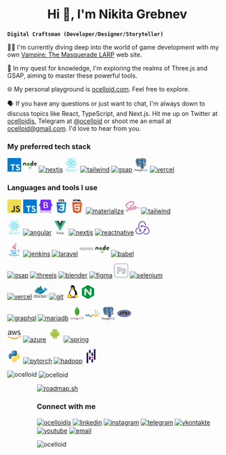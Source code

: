 <h1 align="center">Hi 👋, I'm Nikita Grebnev</h1>

**`Digital Craftsman (Developer/Designer/Storyteller)`**

🧛‍♂️ I'm currently diving deep into the world of game development with my own <a href="https://vtm.su" target="_blank" rel="noreferrer">Vampire: The Masquerade LARP</a> web site.

🎨 In my quest for knowledge, I'm exploring the realms of Three.js and GSAP, aiming to master these powerful tools.

🌐 My personal playground is <a href="https://ocelloid.com" target="_blank" rel="noreferrer">ocelloid.com</a>. Feel free to explore.

🗣 If you have any questions or just want to chat, I'm always down to discuss topics like React, TypeScript, and Next.js. Hit me up on Twitter at <a href="https://twitter.com/ocelloidjs" target="_blank" rel="noreferrer">ocelloidjs</a>, Telegram at <a href="https://t.me/ocelloid" target="_blank" rel="noreferrer">@ocelloid</a> or shoot me an email at <a href="mailto:ocelloid@gmail.com" target="blank">ocelloid@gmail.com</a>.
I'd love to hear from you.
<h3 align="left">My preferred tech stack</h3>
<p align="left">
  <a href="https://www.typescriptlang.org/" target="_blank" rel="noreferrer"><img src="https://raw.githubusercontent.com/devicons/devicon/master/icons/typescript/typescript-original.svg" alt="typescript" width="32" height="32"/></a> 
  <a href="https://nodejs.org" target="_blank" rel="noreferrer"><img src="https://raw.githubusercontent.com/devicons/devicon/master/icons/nodejs/nodejs-original-wordmark.svg" alt="nodejs" width="32" height="32"/></a>   
  <a href="https://nextjs.org/" target="_blank" rel="noreferrer"><img src="https://cdn.worldvectorlogo.com/logos/nextjs-2.svg" alt="nextjs" width="32" height="32"/></a> 
  <a href="https://reactjs.org/" target="_blank" rel="noreferrer"><img src="https://raw.githubusercontent.com/devicons/devicon/master/icons/react/react-original-wordmark.svg" alt="react" width="32" height="32"/></a> 
  <a href="https://tailwindcss.com/" target="_blank" rel="noreferrer"><img src="https://www.vectorlogo.zone/logos/tailwindcss/tailwindcss-icon.svg" alt="tailwind" width="32" height="32"/></a> 
  <a href="https://gsap.com" target="_blank" rel="noreferrer"><img src="https://cdn.worldvectorlogo.com/logos/gsap-greensock.svg" alt="gsap" width="32" height="32"></a>
  <a href="https://www.postgresql.org" target="_blank" rel="noreferrer"><img src="https://raw.githubusercontent.com/devicons/devicon/master/icons/postgresql/postgresql-original-wordmark.svg" alt="postgresql" width="32" height="32"/></a>  
  <a href="https://vercel.com" target="_blank" rel="noreferrer"><img src="https://assets.vercel.com/image/upload/v1588805858/repositories/vercel/logo.png" alt="vercel" width="32" height="32"></a>
</p>
<h3 align="left">Languages and tools I use</h3>

<p align="left"> 
  <a href="https://developer.mozilla.org/en-US/docs/Web/JavaScript" target="_blank" rel="noreferrer"><img src="https://raw.githubusercontent.com/devicons/devicon/master/icons/javascript/javascript-original.svg" alt="javascript" width="32" height="32"/></a> 
  <a href="https://www.typescriptlang.org/" target="_blank" rel="noreferrer"><img src="https://raw.githubusercontent.com/devicons/devicon/master/icons/typescript/typescript-original.svg" alt="typescript" width="32" height="32"/></a> 
  <a href="https://getbootstrap.com" target="_blank" rel="noreferrer"><img src="https://raw.githubusercontent.com/devicons/devicon/master/icons/bootstrap/bootstrap-plain-wordmark.svg" alt="bootstrap" width="32" height="32"/></a> 
  <a href="https://www.w3schools.com/css/" target="_blank" rel="noreferrer"><img src="https://raw.githubusercontent.com/devicons/devicon/master/icons/css3/css3-original-wordmark.svg" alt="css3" width="32" height="32"/></a>
  <a href="https://www.w3.org/html/" target="_blank" rel="noreferrer"><img src="https://raw.githubusercontent.com/devicons/devicon/master/icons/html5/html5-original-wordmark.svg" alt="html5" width="32" height="32"/></a>  
  <a href="https://materializecss.com/" target="_blank" rel="noreferrer"><img src="https://raw.githubusercontent.com/prplx/svg-logos/5585531d45d294869c4eaab4d7cf2e9c167710a9/svg/materialize.svg" alt="materialize" width="32" height="32"/></a>
  <a href="https://sass-lang.com" target="_blank" rel="noreferrer"><img src="https://raw.githubusercontent.com/devicons/devicon/master/icons/sass/sass-original.svg" alt="sass" width="32" height="32"/></a> 
  <a href="https://tailwindcss.com/" target="_blank" rel="noreferrer"><img src="https://www.vectorlogo.zone/logos/tailwindcss/tailwindcss-icon.svg" alt="tailwind" width="32" height="32"/></a> 
</p>

<p align="left">   
<a href="https://reactjs.org/" target="_blank" rel="noreferrer"><img src="https://raw.githubusercontent.com/devicons/devicon/master/icons/react/react-original-wordmark.svg" alt="react" width="32" height="32"/></a> 
<a href="https://angular.io" target="_blank" rel="noreferrer"><img src="https://angular.io/assets/images/logos/angular/angular.svg" alt="angular" width="32" height="32"/></a> 
<a href="https://vuejs.org/" target="_blank" rel="noreferrer"><img src="https://raw.githubusercontent.com/devicons/devicon/master/icons/vuejs/vuejs-original-wordmark.svg" alt="vuejs" width="32" height="32"/></a> 
<a href="https://nextjs.org/" target="_blank" rel="noreferrer"><img src="https://cdn.worldvectorlogo.com/logos/nextjs-2.svg" alt="nextjs" width="32" height="32"/></a> 
<a href="https://reactnative.dev/" target="_blank" rel="noreferrer"><img src="https://reactnative.dev/img/header_logo.svg" alt="reactnative" width="32" height="32"/></a> 
<a href="https://redux.js.org" target="_blank" rel="noreferrer"><img src="https://raw.githubusercontent.com/devicons/devicon/master/icons/redux/redux-original.svg" alt="redux" width="32" height="32"/></a> 
</p>

<p align="left"> 
<a href="https://www.java.com" target="_blank" rel="noreferrer"><img src="https://raw.githubusercontent.com/devicons/devicon/master/icons/java/java-original.svg" alt="java" width="32" height="32"/></a> 
<a href="https://www.jenkins.io" target="_blank" rel="noreferrer"><img src="https://www.vectorlogo.zone/logos/jenkins/jenkins-icon.svg" alt="jenkins" width="32" height="32"/></a> 
<a href="https://laravel.com/" target="_blank" rel="noreferrer"><img src="https://laravel.com/img/logomark.min.svg" alt="laravel" width="32" height="32"/></a> 
<a href="https://expressjs.com" target="_blank" rel="noreferrer"><img src="https://raw.githubusercontent.com/devicons/devicon/master/icons/express/express-original-wordmark.svg" alt="express" width="32" height="32"/></a> 
<a href="https://nodejs.org" target="_blank" rel="noreferrer"><img src="https://raw.githubusercontent.com/devicons/devicon/master/icons/nodejs/nodejs-original-wordmark.svg" alt="nodejs" width="32" height="32"/></a>   
<a href="https://babeljs.io/" target="_blank" rel="noreferrer"><img src="https://www.vectorlogo.zone/logos/babeljs/babeljs-icon.svg" alt="babel" width="32" height="32"/></a> 
</p>

<p align="left"> 
  <a href="https://gsap.com" target="_blank" rel="noreferrer"><img src="https://cdn.worldvectorlogo.com/logos/gsap-greensock.svg" alt="gsap" width="32" height="32"></a>
  <a href="https://threejs.org/" target="_blank" rel="noreferrer"><img src="mrdoob/three.js/blob/38bf5f47a8c01a1d12d16a41b4097dc9ee31daad/files/icon.svg" alt="threejs" width="32" height="32"></a> 
<a href="https://www.blender.org/" target="_blank" rel="noreferrer"><img src="https://download.blender.org/branding/community/blender_community_badge_white.svg" alt="blender" width="32" height="32"/></a> 
<a href="https://www.figma.com/" target="_blank" rel="noreferrer"><img src="https://www.vectorlogo.zone/logos/figma/figma-icon.svg" alt="figma" width="32" height="32"/></a> 
<a href="https://www.photoshop.com/en" target="_blank" rel="noreferrer"><img src="https://raw.githubusercontent.com/devicons/devicon/master/icons/photoshop/photoshop-line.svg" alt="photoshop" width="32" height="32"/></a> 
<a href="https://www.selenium.dev" target="_blank" rel="noreferrer"><img src="https://raw.githubusercontent.com/detain/svg-logos/780f25886640cef088af994181646db2f6b1a3f8/svg/selenium-logo.svg" alt="selenium" width="32" height="32"/></a> 
</p>

<p align="left"> 
<a href="https://vercel.com" target="_blank" rel="noreferrer"><img src="https://assets.vercel.com/image/upload/v1588805858/repositories/vercel/logo.png" alt="vercel" width="32" height="32"></a>
<a href="https://www.docker.com/" target="_blank" rel="noreferrer"><img src="https://raw.githubusercontent.com/devicons/devicon/master/icons/docker/docker-original-wordmark.svg" alt="docker" width="32" height="32"/></a> 
<a href="https://git-scm.com/" target="_blank" rel="noreferrer"><img src="https://www.vectorlogo.zone/logos/git-scm/git-scm-icon.svg" alt="git" width="32" height="32"/></a> 
<a href="https://www.linux.org/" target="_blank" rel="noreferrer"><img src="https://raw.githubusercontent.com/devicons/devicon/master/icons/linux/linux-original.svg" alt="linux" width="32" height="32"/></a>
<a href="https://www.nginx.com" target="_blank" rel="noreferrer"><img src="https://raw.githubusercontent.com/devicons/devicon/master/icons/nginx/nginx-original.svg" alt="nginx" width="32" height="32"/></a>  
</p>

<p align="left"> 
<a href="https://graphql.org" target="_blank" rel="noreferrer"><img src="https://www.vectorlogo.zone/logos/graphql/graphql-icon.svg" alt="graphql" width="32" height="32"/></a> 
<a href="https://mariadb.org/" target="_blank" rel="noreferrer"><img src="https://www.vectorlogo.zone/logos/mariadb/mariadb-icon.svg" alt="mariadb" width="32" height="32"/></a>  
<a href="https://www.mongodb.com/" target="_blank" rel="noreferrer"><img src="https://raw.githubusercontent.com/devicons/devicon/master/icons/mongodb/mongodb-original-wordmark.svg" alt="mongodb" width="32" height="32"/></a> 
<a href="https://www.mysql.com/" target="_blank" rel="noreferrer"><img src="https://raw.githubusercontent.com/devicons/devicon/master/icons/mysql/mysql-original-wordmark.svg" alt="mysql" width="32" height="32"/></a> 
<a href="https://www.postgresql.org" target="_blank" rel="noreferrer"><img src="https://raw.githubusercontent.com/devicons/devicon/master/icons/postgresql/postgresql-original-wordmark.svg" alt="postgresql" width="32" height="32"/></a> 
<a href="https://www.php.net" target="_blank" rel="noreferrer"><img src="https://raw.githubusercontent.com/devicons/devicon/master/icons/php/php-original.svg" alt="php" width="32" height="32"/></a> 
</p>

<p align="left"> 
<a href="https://aws.amazon.com" target="_blank" rel="noreferrer"><img src="https://raw.githubusercontent.com/devicons/devicon/master/icons/amazonwebservices/amazonwebservices-original-wordmark.svg" alt="aws" width="32" height="32"/></a> 
<a href="https://azure.microsoft.com/en-in/" target="_blank" rel="noreferrer"><img src="https://www.vectorlogo.zone/logos/microsoft_azure/microsoft_azure-icon.svg" alt="azure" width="32" height="32"/></a> 
<a href="https://developer.android.com" target="_blank" rel="noreferrer"><img src="https://raw.githubusercontent.com/devicons/devicon/master/icons/android/android-original-wordmark.svg" alt="android" width="32" height="32"/></a> 
<a href="https://spring.io/" target="_blank" rel="noreferrer"><img src="https://www.vectorlogo.zone/logos/springio/springio-icon.svg" alt="spring" width="32" height="32"/></a> 
</p>

<p align="left"> 
<a href="https://www.python.org" target="_blank" rel="noreferrer"><img src="https://raw.githubusercontent.com/devicons/devicon/master/icons/python/python-original.svg" alt="python" width="32" height="32"/></a> 
<a href="https://pytorch.org/" target="_blank" rel="noreferrer"><img src="https://www.vectorlogo.zone/logos/pytorch/pytorch-icon.svg" alt="pytorch" width="32" height="32"/></a> 
<a href="https://hadoop.apache.org/" target="_blank" rel="noreferrer"><img src="https://www.vectorlogo.zone/logos/apache_hadoop/apache_hadoop-icon.svg" alt="hadoop" width="32" height="32"/></a> 
<a href="https://pandas.pydata.org/" target="_blank" rel="noreferrer"><img src="https://raw.githubusercontent.com/devicons/devicon/2ae2a900d2f041da66e950e4d48052658d850630/icons/pandas/pandas-original.svg" alt="pandas" width="32" height="32"/></a> 
</p>

<p><img align="left" src="https://github-readme-stats.vercel.app/api/top-langs?username=ocelloid&show_icons=true&locale=en&layout=compact&theme=transparent" alt="ocelloid" style="height: 180px" /></p>

<p>&nbsp;<img align="center" src="https://github-readme-stats.vercel.app/api?username=ocelloid&show_icons=true&locale=en&theme=transparent" alt="ocelloid" style="height: 180px" /></p>

[![roadmap.sh](https://roadmap.sh/card/wide/666556d4e724e39e4d380464?variant=dark&roadmaps=frontend%2Cbackend%2Cdevops%2Cfull-stack)](https://roadmap.sh)

<h3 align="left">Connect with me</h3>
<p align="left">
<a href="https://x.com/ocelloidjs" target="blank"><img align="center" src="https://www.freepnglogos.com/uploads/twitter-x-logo-png/twitter-x-logo-png-9.png" alt="ocelloidjs" height="30" width="30" /></a>
<a href="https://linkedin.com/in/ocelloid" target="blank"><img align="center" src="https://raw.githubusercontent.com/rahuldkjain/github-profile-readme-generator/master/src/images/icons/Social/linked-in-alt.svg" alt="linkedin" height="30" width="40" /></a>
<a href="https://instagram.com/ocelloidjs" target="blank"><img align="center" src="https://raw.githubusercontent.com/rahuldkjain/github-profile-readme-generator/master/src/images/icons/Social/instagram.svg" alt="instagram" height="30" width="40" /></a>
<a href="https://t.me/ocelloid" target="blank"><img align="center" src="https://upload.wikimedia.org/wikipedia/commons/8/83/Telegram_2019_Logo.svg" alt="telegram" height="30" width="40" /></a>
<a href="https://vk.com/ocelloid" target="blank"><img align="center" src="https://upload.wikimedia.org/wikipedia/commons/f/f3/VK_Compact_Logo_%282021-present%29.svg" alt="vkontakte" height="30" width="40" /></a>
<a href="https://www.youtube.com/@OcelloidJS" target="blank"><img align="center" src="https://upload.wikimedia.org/wikipedia/commons/thumb/0/09/YouTube_full-color_icon_%282017%29.svg/1920px-YouTube_full-color_icon_%282017%29.svg.png" alt="youtube" height="30" width="40" /></a>  
<a href="mailto:ocelloid@gmail.com" target="blank"><img align="center" src="https://upload.wikimedia.org/wikipedia/commons/7/7e/Gmail_icon_%282020%29.svg" alt="email" height="30" width="40" /></a>
</p>
</p>
<img src="https://komarev.com/ghpvc/?username=ocelloid&label=Profile%20views&color=0e75b6&style=flat" alt="ocelloid" />
